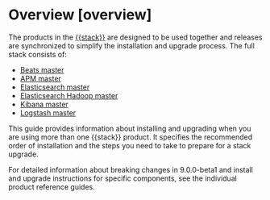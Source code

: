 # Overview [overview]

The products in the [{{stack}}](https://www.elastic.co/products) are designed to be used together and releases are synchronized to simplify the installation and upgrade process. The full stack consists of:

* [Beats master](asciidocalypse://docs/beats/docs/reference/index.md)
* [APM master](https://www.elastic.co/guide/en/apm/guide/current/index.html)
* [Elasticsearch master](/get-started/index.md)
* [Elasticsearch Hadoop master](asciidocalypse://docs/elasticsearch-hadoop/docs/reference/preface.md)
* [Kibana master](/get-started/the-stack.md)
* [Logstash master](asciidocalypse://docs/logstash/docs/reference/index.md)

This guide provides information about installing and upgrading when you are using more than one {{stack}} product. It specifies the recommended order of installation and the steps you need to take to prepare for a stack upgrade.

For detailed information about breaking changes in 9.0.0-beta1 and install and upgrade instructions for specific components, see the individual product reference guides.

